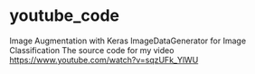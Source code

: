 # youtube_code
Image Augmentation with Keras ImageDataGenerator for Image Classification
The source code for my video https://www.youtube.com/watch?v=sqzUFk_YlWU
